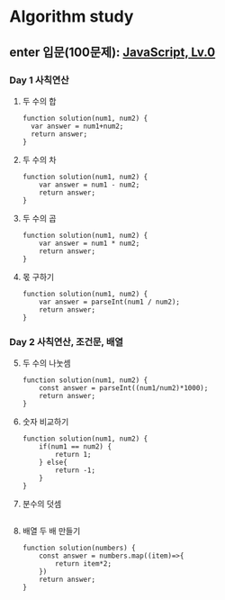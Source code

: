 # Algorithm study
## enter 입문(100문제): [JavaScript, Lv.0](https://school.programmers.co.kr/learn/challenges/beginner?order=acceptance_desc&languages=javascript)

### Day 1 사칙연산
1. 두 수의 합
    ```
    function solution(num1, num2) {
      var answer = num1+num2;
      return answer;
    }
    ```
2. 두 수의 차
    ```
    function solution(num1, num2) {
        var answer = num1 - num2;
        return answer;
    }
    ```
3. 두 수의 곱
    ```
    function solution(num1, num2) {
        var answer = num1 * num2;
        return answer;
    }
    ```
4. 몫 구하기
    ```
    function solution(num1, num2) {
        var answer = parseInt(num1 / num2);
        return answer;
    }
    ```

### Day 2 사칙연산, 조건문, 배열
5. 두 수의 나눗셈
    ```
    function solution(num1, num2) {
        const answer = parseInt((num1/num2)*1000);
        return answer;
    }
    ```
6. 숫자 비교하기
    ```
    function solution(num1, num2) {
        if(num1 == num2) {
            return 1;
        } else{
            return -1;
        }
    }
    ```
7. 분수의 덧셈
    ```

    ```
8. 배열 두 배 만들기
    ```
    function solution(numbers) {
        const answer = numbers.map((item)=>{
            return item*2;
        })
        return answer;
    }
    ```